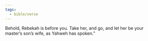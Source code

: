 ```yaml
---
tags:
  - bible/verse
---
```

Behold, Rebekah is before you. Take her, and go, and let her be your master’s son’s wife, as Yahweh has spoken.”